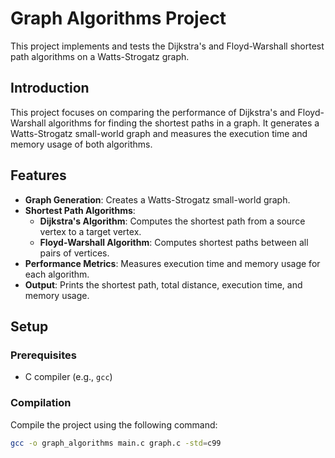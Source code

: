 # Graph Algorithms Project

This project implements and tests the Dijkstra's and Floyd-Warshall shortest path algorithms on a Watts-Strogatz graph.

## Introduction

This project focuses on comparing the performance of Dijkstra's and Floyd-Warshall algorithms for finding the shortest paths in a graph. It generates a Watts-Strogatz small-world graph and measures the execution time and memory usage of both algorithms.

## Features

- **Graph Generation**: Creates a Watts-Strogatz small-world graph.
- **Shortest Path Algorithms**:
  - **Dijkstra's Algorithm**: Computes the shortest path from a source vertex to a target vertex.
  - **Floyd-Warshall Algorithm**: Computes shortest paths between all pairs of vertices.
- **Performance Metrics**: Measures execution time and memory usage for each algorithm.
- **Output**: Prints the shortest path, total distance, execution time, and memory usage.

## Setup

### Prerequisites

- C compiler (e.g., `gcc`)

### Compilation

Compile the project using the following command:

```sh
gcc -o graph_algorithms main.c graph.c -std=c99

